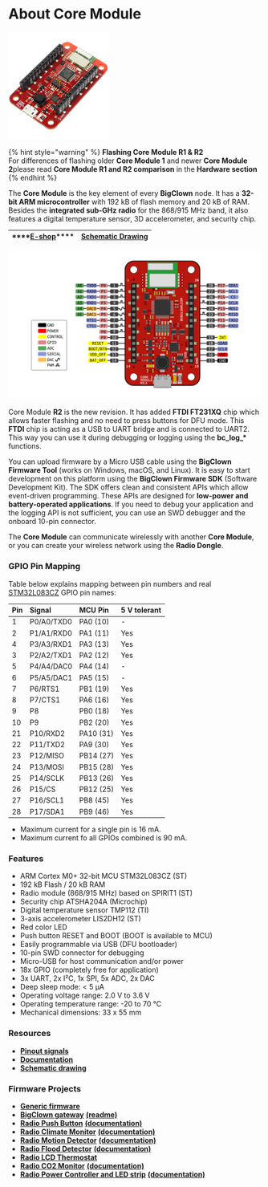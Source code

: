 # About Core Module

![](../.gitbook/assets/_hardware_core-module-1-and-2-comparsion_core-module-2-scaled.png)

{% hint style="warning" %}
**Flashing Core Module R1 & R2**  
For differences of flashing older **Core Module 1** and newer **Core Module 2**please read **Core Module R1 and R2 comparison** in the **Hardware section**
{% endhint %}

The **Core Module** is the key element of every **BigClown** node. It has a **32-bit ARM microcontroller** with 192 kB of flash memory and 20 kB of RAM. Besides the **integrated sub-GHz radio** for the 868/915 MHz band, it also features a digital temperature sensor, 3D accelerometer, and security chip.

| \*\*\*\*[**E-shop**](https://shop.bigclown.com/core-module)\*\*\*\* | [**Schematic Drawing**](https://github.com/bigclownlabs/bc-hardware/tree/master/out/bc-module-core) |
| :---: | :---: |


![](../.gitbook/assets/_hardware_header-pinout_core-module-2-pinout.png)

Core Module **R2** is the new revision. It has added **FTDI FT231XQ** chip which allows faster flashing and no need to press buttons for DFU mode. This **FTDI** chip is acting as a USB to UART bridge and is connected to UART2. This way you can use it during debugging or logging using the **bc\_log\_\*** functions.

You can upload firmware by a Micro USB cable using the **BigClown Firmware Tool** \(works on Windows, macOS, and Linux\). It is easy to start development on this platform using the **BigClown Firmware SDK** \(Software Development Kit\). The SDK offers clean and consistent APIs which allow event-driven programming. These APIs are designed for **low-power and battery-operated applications**. If you need to debug your application and the logging API is not sufficient, you can use an SWD debugger and the onboard 10-pin connector.

The **Core Module** can communicate wirelessly with another **Core Module**, or you can create your wireless network using the **Radio Dongle**.

### GPIO Pin Mapping <a id="gpio-pin-mapping"></a>

Table below explains mapping between pin numbers and real [STM32L083CZ](http://www.st.com/en/microcontrollers/stm32l083cz.html) GPIO pin names:

| Pin | Signal | MCU Pin | 5 V tolerant |
| :--- | :--- | :--- | :--- |
| 1 | P0/A0/TXD0 | PA0 \(10\) | - |
| 2 | P1/A1/RXD0 | PA1 \(11\) | Yes |
| 4 | P3/A3/RXD1 | PA3 \(13\) | Yes |
| 3 | P2/A2/TXD1 | PA2 \(12\) | Yes |
| 5 | P4/A4/DAC0 | PA4 \(14\) | - |
| 6 | P5/A5/DAC1 | PA5 \(15\) | - |
| 7 | P6/RTS1 | PB1 \(19\) | Yes |
| 8 | P7/CTS1 | PA6 \(16\) | Yes |
| 9 | P8 | PB0 \(18\) | Yes |
| 10 | P9 | PB2 \(20\) | Yes |
| 21 | P10/RXD2 | PA10 \(31\) | Yes |
| 22 | P11/TXD2 | PA9 \(30\) | Yes |
| 23 | P12/MISO | PB14 \(27\) | Yes |
| 24 | P13/MOSI | PB15 \(28\) | Yes |
| 25 | P14/SCLK | PB13 \(26\) | Yes |
| 26 | P15/CS | PB12 \(25\) | Yes |
| 27 | P16/SCL1 | PB8 \(45\) | Yes |
| 28 | P17/SDA1 | PB9 \(46\) | Yes |

* Maximum current for a single pin is 16 mA.
* Maximum current fo all GPIOs combined is 90 mA.

### Features <a id="features"></a>

* ARM Cortex M0+ 32-bit MCU STM32L083CZ \(ST\)
* 192 kB Flash / 20 kB RAM
* Radio module \(868/915 MHz\) based on SPIRIT1 \(ST\)
* Security chip ATSHA204A \(Microchip\)
* Digital temperature sensor TMP112 \(TI\)
* 3-axis accelerometer LIS2DH12 \(ST\)
* Red color LED
* Push button RESET and BOOT \(BOOT is available to MCU\)
* Easily programmable via USB \(DFU bootloader\)
* 10-pin SWD connector for debugging
* Micro-USB for host communication and/or power
* 18x GPIO \(completely free for application\)
* 3x UART, 2x I²C, 1x SPI, 5x ADC, 2x DAC
* Deep sleep mode: &lt; 5 µA
* Operating voltage range: 2.0 V to 3.6 V
* Operating temperature range: -20 to 70 °C
* Mechanical dimensions: 33 x 55 mm

### Resources <a id="resources"></a>

* [**Pinout signals**](https://www.bigclown.com/doc/hardware/header-pinout)
* [**Documentation**](https://www.bigclown.com/doc/hardware/about-core-module/)
* [**Schematic drawing**](https://github.com/bigclownlabs/bc-hardware/tree/master/out/bc-module-core)

### Firmware Projects <a id="firmware-projects"></a>

* [**Generic firmware**](https://github.com/bigclownlabs/bcf-generic-node/releases)
* [**BigClown gateway**](https://github.com/bigclownlabs/bcf-gateway/releases) [**\(readme\)**](https://github.com/bigclownlabs/bcf-gateway/blob/master/README.md)
* [**Radio Push Button**](https://github.com/bigclownlabs/bcf-radio-push-button/releases) [**\(documentation\)**](https://www.bigclown.com/doc/projects/radio-push-button/)
* [**Radio Climate Monitor**](https://github.com/bigclownlabs/bcf-radio-climate-monitor/releases) [**\(documentation\)**](https://www.bigclown.com/doc/projects/radio-climate-monitor/)
* [**Radio Motion Detector**](https://github.com/bigclownlabs/bcf-radio-motion-detector/releases) [**\(documentation\)**](https://www.bigclown.com/doc/projects/radio-motion-detector/)
* [**Radio Flood Detector**](https://github.com/bigclownlabs/bcf-radio-flood-detector/releases) [**\(documentation\)**](https://www.bigclown.com/doc/projects/radio-flood-detector/)
* [**Radio LCD Thermostat**](https://github.com/bigclownlabs/bcf-radio-lcd-thermostat/releases)
* [**Radio CO2 Monitor**](https://github.com/bigclownlabs/bcf-radio-co2-monitor/releases) [**\(documentation\)**](https://www.bigclown.com/doc/projects/radio-co2-monitor/)
* [**Radio Power Controller and LED strip**](https://github.com/bigclownlabs/bcf-radio-power-controller/releases) [**\(documentation\)**](https://www.bigclown.com/doc/projects/radio-smart-led-strip/)

